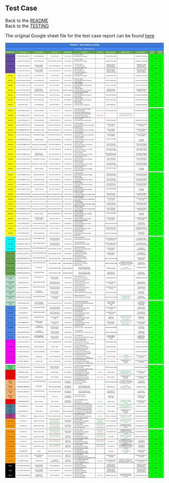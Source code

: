 ## Test Case 
Back to the [README](README.md)<br>
Back to the [TESTING](TESTING.md)<br>

The original Google sheet file for the test case report can be found [here](https://docs.google.com/spreadsheets/d/11K3wlauWk9PKn25U8qtl55-jf1TDi1qtBHZMRdH3Rgc/edit?usp=sharing)

![Test Case](./assets/readme/test/test_case/watches_clocks_test_case_1.jpg)
![Test Case](./assets/readme/test/test_case/watches_clocks_test_case_2.jpg)
![Test Case](./assets/readme/test/test_case/watches_clocks_test_case_3.jpg)
![Test Case](./assets/readme/test/test_case/watches_clocks_test_case_4.jpg)
![Test Case](./assets/readme/test/test_case/watches_clocks_test_case_5.jpg)
![Test Case](./assets/readme/test/test_case/watches_clocks_test_case_6.jpg)
![Test Case](./assets/readme/test/test_case/watches_clocks_test_case_7.jpg)

